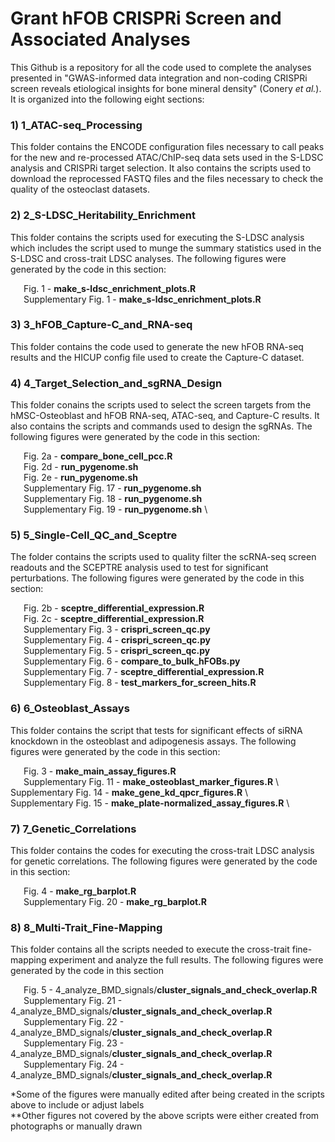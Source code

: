 # Grant hFOB CRISPRi Screen and Associated Analyses
This Github is a repository for all the code used to complete the analyses
presented in "GWAS-informed data integration and non-coding CRISPRi screen 
reveals etiological insights for bone mineral density" (Conery *et al.*). 
It is organized into the following eight sections:

### 1) 1_ATAC-seq_Processing ###
This folder contains the ENCODE configuration files necessary to call 
peaks for the new and re-processed ATAC/ChIP-seq data sets used in the S-LDSC 
analysis and CRISPRi target selection. It also contains the scripts used 
to download the reprocessed FASTQ files and the files necessary to check the 
quality of the osteoclast datasets.

### 2) 2_S-LDSC_Heritability_Enrichment ###
This folder contains the scripts used for executing the S-LDSC analysis which
includes the script used to munge the summary statistics used in the S-LDSC
and cross-trait LDSC analyses. The following figures were generated by the 
code in this section:

&ensp;&ensp;&ensp;Fig. 1 - **make_s-ldsc_enrichment_plots.R**  \
&ensp;&ensp;&ensp;Supplementary Fig. 1 - **make_s-ldsc_enrichment_plots.R** 

### 3) 3_hFOB_Capture-C_and_RNA-seq ###
This folder contains the code used to generate the new hFOB RNA-seq results 
and the HICUP config file used to create the Capture-C dataset.

### 4) 4_Target_Selection_and_sgRNA_Design ###
This folder conains the scripts used to select the screen targets from the 
hMSC-Osteoblast and hFOB RNA-seq, ATAC-seq, and Capture-C results. It also 
contains the scripts and commands used to design the sgRNAs. The following 
figures were generated by the code in this section:

&ensp;&ensp;&ensp;Fig. 2a - **compare_bone_cell_pcc.R** \
&ensp;&ensp;&ensp;Fig. 2d - **run_pygenome.sh** \
&ensp;&ensp;&ensp;Fig. 2e - **run_pygenome.sh** \
&ensp;&ensp;&ensp;Supplementary Fig. 17 - **run_pygenome.sh** \
&ensp;&ensp;&ensp;Supplementary Fig. 18 - **run_pygenome.sh** \
&ensp;&ensp;&ensp;Supplementary Fig. 19 - **run_pygenome.sh** \

### 5) 5_Single-Cell_QC_and_Sceptre ###
The folder contains the scripts used to quality filter the scRNA-seq screen 
readouts and the SCEPTRE analysis used to test for significant perturbations. 
The following figures were generated by the code in this section:

&ensp;&ensp;&ensp;Fig. 2b - **sceptre_differential_expression.R** \
&ensp;&ensp;&ensp;Fig. 2c - **sceptre_differential_expression.R** \
&ensp;&ensp;&ensp;Supplementary Fig. 3 - **crispri_screen_qc.py** \
&ensp;&ensp;&ensp;Supplementary Fig. 4 - **crispri_screen_qc.py** \
&ensp;&ensp;&ensp;Supplementary Fig. 5 - **crispri_screen_qc.py** \
&ensp;&ensp;&ensp;Supplementary Fig. 6 - **compare_to_bulk_hFOBs.py** \
&ensp;&ensp;&ensp;Supplementary Fig. 7 - **sceptre_differential_expression.R** \
&ensp;&ensp;&ensp;Supplementary Fig. 8 - **test_markers_for_screen_hits.R** 

### 6) 6_Osteoblast_Assays ###
This folder contains the script that tests for significant effects of siRNA
knockdown in the osteoblast and adipogenesis assays. The following figures were
generated by the code in this section:

&ensp;&ensp;&ensp;Fig. 3 - **make_main_assay_figures.R** \
&ensp;&ensp;&ensp;Supplementary Fig. 11 - **make_osteoblast_marker_figures.R** \ 
&ensp;&ensp;&ensp;Supplementary Fig. 14 - **make_gene_kd_qpcr_figures.R** \ 
&ensp;&ensp;&ensp;Supplementary Fig. 15 - **make_plate-normalized_assay_figures.R** \

### 7) 7_Genetic_Correlations ###
This folder contains the codes for executing the cross-trait LDSC analysis for
genetic correlations. The following figures were generated by the code in this
section:

&ensp;&ensp;&ensp;Fig. 4 - **make_rg_barplot.R** \
&ensp;&ensp;&ensp;Supplementary Fig. 20 - **make_rg_barplot.R**

### 8) 8_Multi-Trait_Fine-Mapping ###
This folder contains all the scripts needed to execute the cross-trait fine-
mapping experiment and analyze the full results. The following figures were 
generated by the code in this section

&ensp;&ensp;&ensp;Fig. 5 - 4_analyze_BMD_signals/**cluster_signals_and_check_overlap.R** \
&ensp;&ensp;&ensp;Supplementary Fig. 21 - 4_analyze_BMD_signals/**cluster_signals_and_check_overlap.R** \
&ensp;&ensp;&ensp;Supplementary Fig. 22 - 4_analyze_BMD_signals/**cluster_signals_and_check_overlap.R** \
&ensp;&ensp;&ensp;Supplementary Fig. 23 - 4_analyze_BMD_signals/**cluster_signals_and_check_overlap.R** \
&ensp;&ensp;&ensp;Supplementary Fig. 24 - 4_analyze_BMD_signals/**cluster_signals_and_check_overlap.R** 

\*Some of the figures were manually edited after being created in the scripts above
to include or adjust labels \
\*\*Other figures not covered by the above scripts were either created from 
photographs or manually drawn
